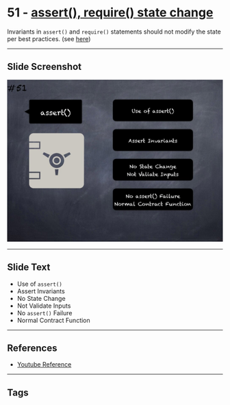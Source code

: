 # 51 - [assert(), require() state change](assert(),%20require()%20state%20change.md)
Invariants in `assert()` and `require()` statements should not modify the state per best practices. (see [here](https://swcregistry.io/docs/SWC-110))

___
## Slide Screenshot
![051.jpg](../../images/4.%20Pitfalls%20and%20Best%20Practices%20101/051.jpg)
___
## Slide Text
- Use of `assert()`
- Assert Invariants
- No State Change
- Not Validate Inputs
- No `assert()` Failure
- Normal Contract Function
___
## References
- [Youtube Reference](https://youtu.be/YVewx1xVROE?t=1014)
___
## Tags